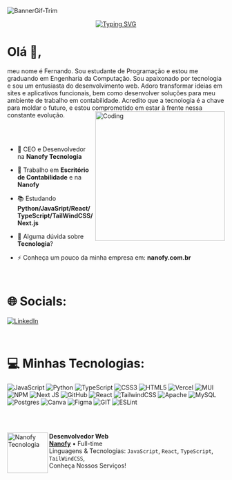 ![BannerGif-Trim](https://user-images.githubusercontent.com/103957365/202779603-01fbb723-de95-4683-b2ab-439f332a2a16.gif)
<div align="center">
  
[![Typing SVG](https://readme-typing-svg.herokuapp.com?duration=4000&center=true&vCenter=false&width=500&lines=Hello+World)](https://git.io/typing-svg)  

</div>

# Olá 👋,
meu nome é Fernando. Sou estudante de Programação e estou me graduando em Engenharia da Computação. Sou apaixonado por tecnologia e sou um entusiasta do desenvolvimento web. Adoro transformar ideias em sites e aplicativos funcionais, bem como desenvolver soluções para meu ambiente de trabalho em contabilidade. Acredito que a tecnologia é a chave para moldar o futuro, e estou comprometido em estar à frente nessa constante evolução.
<img align="right" alt="Coding" width="300" src="https://media.tenor.com/whgQwNlVvNkAAAAi/xero-code.gif">

<br><br>
- 💎 CEO e Desenvolvedor na **Nanofy Tecnologia**

- 🔭 Trabalho em **Escritório de Contabilidade** e na **Nanofy**

- 📚 Estudando **Python/JavaSript/React/TypeScript/TailWindCSS/Next.js**

- 💬 Alguma dúvida sobre **Tecnologia**?

- ⚡ Conheça um pouco da minha empresa em: **nanofy.com.br**

<br>

# 🌐 Socials:
[![LinkedIn](https://img.shields.io/badge/LinkedIn-%230077B5.svg?logo=linkedin&logoColor=white)](https://linkedin.com/in/ferpereira36) 

<br>

# 💻 Minhas Tecnologias:
![JavaScript](https://img.shields.io/badge/javascript-%23323330.svg?style=for-the-badge&logo=javascript&logoColor=%23F7DF1E) ![Python](https://img.shields.io/badge/python-3670A0?style=for-the-badge&logo=python&logoColor=ffdd54) ![TypeScript](https://img.shields.io/badge/typescript-%23007ACC.svg?style=for-the-badge&logo=typescript&logoColor=white) ![CSS3](https://img.shields.io/badge/css3-%231572B6.svg?style=for-the-badge&logo=css3&logoColor=white) ![HTML5](https://img.shields.io/badge/html5-%23E34F26.svg?style=for-the-badge&logo=html5&logoColor=white) ![Vercel](https://img.shields.io/badge/vercel-%23000000.svg?style=for-the-badge&logo=vercel&logoColor=white) ![MUI](https://img.shields.io/badge/MUI-%230081CB.svg?style=for-the-badge&logo=material-ui&logoColor=white) ![NPM](https://img.shields.io/badge/NPM-%23000000.svg?style=for-the-badge&logo=npm&logoColor=white) ![Next JS](https://img.shields.io/badge/Next-black?style=for-the-badge&logo=next.js&logoColor=white) ![GitHub](https://img.shields.io/badge/GitHub-%23121011.svg?style=for-the-badge&logo=github&logoColor=white) ![React](https://img.shields.io/badge/react-%2320232a.svg?style=for-the-badge&logo=react&logoColor=%2361DAFB) ![TailwindCSS](https://img.shields.io/badge/tailwindcss-%2338B2AC.svg?style=for-the-badge&logo=tailwind-css&logoColor=white) ![Apache](https://img.shields.io/badge/apache-%23D42029.svg?style=for-the-badge&logo=apache&logoColor=white) ![MySQL](https://img.shields.io/badge/mysql-%2300f.svg?style=for-the-badge&logo=mysql&logoColor=white) ![Postgres](https://img.shields.io/badge/postgres-%23316192.svg?style=for-the-badge&logo=postgresql&logoColor=white) ![Canva](https://img.shields.io/badge/Canva-%2300C4CC.svg?style=for-the-badge&logo=Canva&logoColor=white) 	![Figma](https://img.shields.io/badge/figma-%23F24E1E.svg?style=for-the-badge&logo=figma&logoColor=white) ![GIT](https://img.shields.io/badge/Git-fc6d26?style=for-the-badge&logo=git&logoColor=white) ![ESLint](https://img.shields.io/badge/ESLint-4B3263?style=for-the-badge&logo=eslint&logoColor=white)

<br><br>

[<img align="left" height="94px" width="94px" alt="Nanofy Tecnologia" src="https://nanofy.com.br/_next/image?url=%2F_next%2Fstatic%2Fmedia%2Ficon_nanofy_large.784046a9.png&w=1080&q=75"/>](https://www.nanofy.com.br/)

**Desenvolvedor Web** \
[**Nanofy**](https://www.nanofy.com.br/) • Full-time \
Linguagens & Tecnologias: `JavaScript`, `React`, `TypeScript`, `TailWindCSS`,\
Conheça Nossos Serviços!
<br/>
